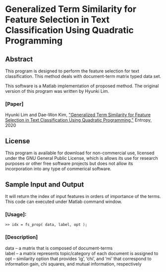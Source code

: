 # Generalized Term Similarity for Feature Selection in Text Classification Using Quadratic Programming

## Abstract

This program is designed to perform the feature selection for text classification. This method deals with document-term matrix typed data set.

This software is a Matlab implementation of proposed method. The original version of this program was written by Hyunki Lim.

### [Paper]
Hyunki Lim and Dae-Won Kim, ["Generalized Term Similarity for Feature Selection in Text Classification Using Quadratic Programming,"](https://www.mdpi.com/1099-4300/22/4/395)
Entropy, 2020

## License

This program is available for download for non-commercial use, licensed under the GNU General Public License, which is allows its use for research purposes or other free software projects but does not allow its incorporation into any type of commerical software.

## Sample Input and Output

It will return the index of input features in orders of importance of the terms. This code can executed under Matlab command window.

### [Usage]:

   `>> idx = fs_prop( data, label, opt );`

### [Description]

   data – a matrix that is composed of document-terms \
   label – a matrix represents topic/category of each document is assigned to \
   opt – similarity option that provides ‘ig’, ‘chi’, and ‘mi’ that correspond to information gain, chi squares, and mutual information, respectively
